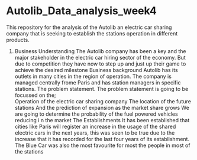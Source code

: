 # Autolib_Data_analysis_week4
This repository for the analysis of the Autolib an electric car sharing company that is seeking to establish the stations operation in different products.
1. Business Understanding
The Autolib company has been a key and the major stakeholder in the electric car hiring sector of the economy. But due to competition they have now to step up and just up their game to achieve the desired milestone
Business background 
Autolib has its outlets in many cities in the region of operation. The company is managed centrally frome Paris and has station managers in specific stations.
The problem statement.
The problem statement is going to be focussed on the;  
Operation of the electric car sharing company 
The location of the future stations 
And the prediction of expansion as the market share grows 
We are going to determine the probability of the fuel powered vehicles reducing i n the market 
The Establishments
It has been established that cities like Paris will register an increase in the usage of the shared electric cars in the next years, this was seen to be true due to the increase that it has recorded for the last four years of its establishment.
The Blue Car was also the most favourite for most the people in most of the stations 

